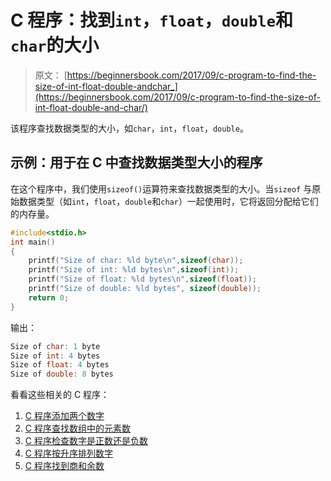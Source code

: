 # C 程序：找到`int`，`float`，`double`和`char`的大小

> 原文： [https://beginnersbook.com/2017/09/c-program-to-find-the-size-of-int-float-double-andchar_](https://beginnersbook.com/2017/09/c-program-to-find-the-size-of-int-float-double-and-char/)

该程序查找数据类型的大小，如`char`，`int`，`float`，`double`。

## 示例：用于在 C 中查找数据类型大小的程序

在这个程序中，我们使用`sizeof()`运算符来查找数据类型的大小。当`sizeof` 与原始数据类型（如`int`，`float`，`double`和`char`）一起使用时，它将返回分配给它们的内存量。

```c
#include<stdio.h>
int main()
{
    printf("Size of char: %ld byte\n",sizeof(char));
    printf("Size of int: %ld bytes\n",sizeof(int));
    printf("Size of float: %ld bytes\n",sizeof(float));
    printf("Size of double: %ld bytes", sizeof(double));
    return 0;
}
```

输出：

```c
Size of char: 1 byte
Size of int: 4 bytes
Size of float: 4 bytes
Size of double: 8 bytes
```

看看这些相关的 C 程序：

1.  [C 程序添加两个数字](https://beginnersbook.com/2017/09/c-program-to-add-two-numbers/)
2.  [C 程序查找数组中的元素数](https://beginnersbook.com/2017/09/c-program-to-find-the-number-of-elements-in-an-array/)
3.  [C 程序检查数字是正数还是负数](https://beginnersbook.com/2015/02/c-program-to-check-whether-the-given-integer-is-positive-or-negative/)
4.  [C 程序按升序排列数字](https://beginnersbook.com/2015/02/c-program-to-arrange-numbers-in-ascending-order/)
5.  [C 程序找到商和余数](https://beginnersbook.com/2017/09/c-program-to-find-quotient-and-remainder/)